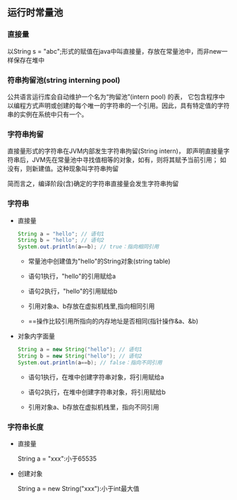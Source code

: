 ## 运行时常量池

### 直接量

以String s = "abc";形式的赋值在java中叫直接量，存放在常量池中，而非new一样保存在堆中

### 符串拘留池(string interning pool)

公共语言运行库会自动维护一个名为“拘留池”(intern pool) 的表，
它包含程序中以编程方式声明或创建的每个唯一的字符串的一个引用。因此，具有特定值的字符串的实例在系统中只有一个。

### 字符串拘留

直接量形式的字符串在JVM内部发生字符串拘留(String intern)，
即声明直接量字符串后，JVM先在常量池中寻找值相等的对象，如有，则将其赋予当前引用；
如没有，则新建值。这种现象叫字符串拘留

简而言之，编译阶段(含)确定的字符串直接量会发生字符串拘留

### 字符串

* 直接量

    ```java
    String a = "hello"; // 语句1
    String b = "hello"; // 语句2
    System.out.println(a==b); // true：指向相同引用
    ```

    * 常量池中创建值为"hello"的String对象(string table)
  
    * 语句1执行，"hello"的引用赋给a
      
    * 语句2执行，"hello"的引用赋给b
    
    * 引用对象a、b存放在虚拟机栈里,指向相同引用
      
    * ==操作比较引用所指向的内存地址是否相同(指针操作&a、&b)

* 对象内字面量

  ```java
  String a = new String("hello"); // 语句1
  String b = new String("hello"); // 语句2
  System.out.println(a==b); // false：指向不同引用
  ```
  * 语句1执行，在堆中创建字符串对象，将引用赋给a
    
  * 语句2执行，在堆中创建字符串对象，将引用赋给b

  * 引用对象a、b存放在虚拟机栈里，指向不同引用

### 字符串长度

* 直接量
  
  String a = "xxx":小于65535

* 创建对象
  
  String a = new String("xxx"):小于int最大值

  